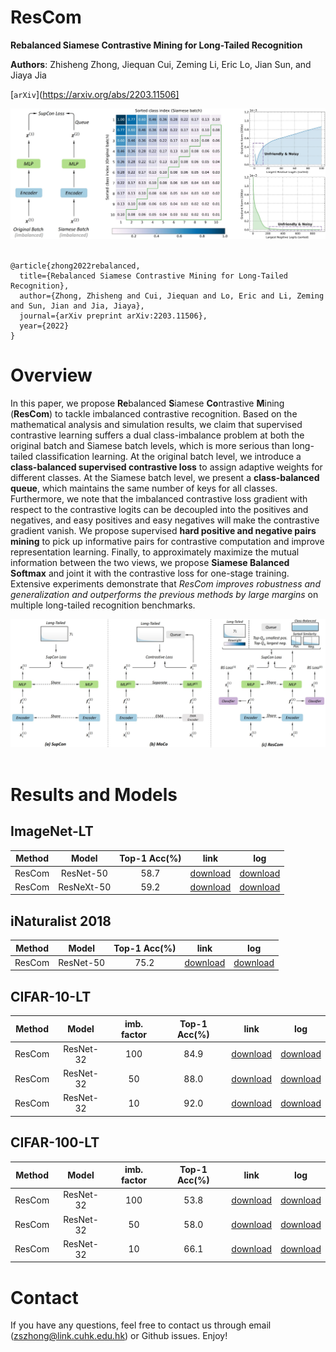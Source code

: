 # ResCom
**Rebalanced Siamese Contrastive Mining for Long-Tailed Recognition**

**Authors**: Zhisheng Zhong, Jiequan Cui, Zeming Li, Eric Lo, Jian Sun, and Jiaya Jia

[`arXiv`](https://arxiv.org/abs/2203.11506]

<div align="center">
  <img src="./assets/motivation.jpg" style="zoom:90%;"/>
</div><br/>

```
@article{zhong2022rebalanced,
  title={Rebalanced Siamese Contrastive Mining for Long-Tailed Recognition},
  author={Zhong, Zhisheng and Cui, Jiequan and Lo, Eric and Li, Zeming and Sun, Jian and Jia, Jiaya},
  journal={arXiv preprint arXiv:2203.11506},
  year={2022}
}
```

# Overview

In this paper, we propose **Re**balanced **S**iamese **Co**ntrastive **M**ining (**ResCom**) to tackle imbalanced contrastive recognition. Based on the mathematical analysis and simulation results, we claim that supervised contrastive learning suffers a dual class-imbalance problem at both the original batch and Siamese batch levels, which is more serious than long-tailed classification learning. At the original batch level, we introduce a **class-balanced supervised contrastive loss** to assign adaptive weights for different classes. At the Siamese batch level, we present a **class-balanced queue**, which maintains the same number of keys for all classes.  Furthermore, we note that the imbalanced contrastive loss gradient with respect to the contrastive logits can be decoupled into the positives and negatives, and easy positives and easy negatives will make the contrastive gradient vanish. We propose supervised **hard positive and negative pairs mining** to pick up informative pairs for contrastive computation and improve representation learning. Finally, to approximately maximize the mutual information between the two views, we propose **Siamese Balanced Softmax** and joint it with the contrastive loss for one-stage training. Extensive experiments demonstrate that *ResCom improves robustness and generalization and outperforms the previous methods by large margins* on multiple long-tailed recognition benchmarks. 

<div align="center">
  <img src="./assets/method.jpg" style="zoom:90%;"/>
</div><br/>


# Results and Models
## ImageNet-LT
| Method | Model | Top-1 Acc(%) | link | log |
| :---: | :---: | :---: | :---: | :---: |
| ResCom | ResNet-50   | 58.7 | [download]() | [download]() |
| ResCom | ResNeXt-50  | 59.2 | [download]() | [download]() |

 ## iNaturalist 2018 

| Method | Model | Top-1 Acc(%) | link |  log |
| :---: | :---: | :---: | :---: | :---: |
| ResCom | ResNet-50   | 75.2 | [download]() | [download]() |

 ## CIFAR-10-LT

| Method |   Model   | imb. factor | Top-1 Acc(%) |     link     | log          |
| :----: | :-------: | :---------: | :----------: | :----------: | ------------ |
| ResCom | ResNet-32 |     100     |     84.9     | [download]() | [download]() |
| ResCom | ResNet-32 |     50      |     88.0     | [download]() | [download]() |
| ResCom | ResNet-32 |     10      |     92.0     | [download]() | [download]() |

 ## CIFAR-100-LT

| Method | Model | imb. factor | Top-1 Acc(%) |     link     | log |
| :---: | :---: | :---: | :---: | :---: | ----- |
| ResCom | ResNet-32  | 100 | 53.8 | [download]() | [download]() |
| ResCom | ResNet-32 | 50 | 58.0 | [download]() | [download]() |
| ResCom | ResNet-32 | 10 | 66.1 | [download]() | [download]() |





# Contact
If you have any questions, feel free to contact us through email (zszhong@link.cuhk.edu.hk) or Github issues. Enjoy!

 

 